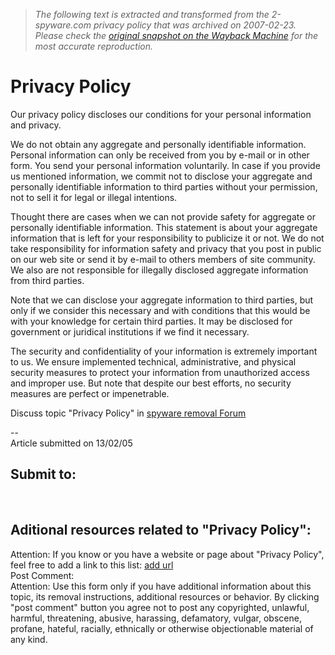> *The following text is extracted and transformed from the 2-spyware.com privacy policy that was archived on 2007-02-23. Please check the [original snapshot on the Wayback Machine](https://web.archive.org/web/20070223115804id_/http%3A//www.2-spyware.com/articles/documents/20.html) for the most accurate reproduction.*

# Privacy Policy

  
Our privacy policy discloses our conditions for your personal information and privacy.

We do not obtain any aggregate and personally identifiable information. Personal information can only be received from you by e-mail or in other form. You send your personal information voluntarily. In case if you provide us mentioned information, we commit not to disclose your aggregate and personally identifiable information to third parties without your permission, not to sell it for legal or illegal intentions.

Thought there are cases when we can not provide safety for aggregate or personally identifiable information. This statement is about your aggregate information that is left for your responsibility to publicize it or not. We do not take responsibility for information safety and privacy that you post in public on our web site or send it by e-mail to others members of site community. We also are not responsible for illegally disclosed aggregate information from third parties. 

Note that we can disclose your aggregate information to third parties, but only if we consider this necessary and with conditions that this would be with your knowledge for certain third parties. It may be disclosed for government or juridical institutions if we find it necessary.

The security and confidentiality of your information is extremely important to us. We ensure implemented technical, administrative, and physical security measures to protect your information from unauthorized access and improper use. But note that despite our best efforts, no security measures are perfect or impenetrable. 

Discuss topic "Privacy Policy" in [spyware removal Forum](http://www.2-spyware.com/forum/forum7)

\--  
Article submitted on 13/02/05

## Submit to:

[](http://del.icio.us/post?url=http://www.2-spyware.com/articles/documents/20.html&title=Privacy+Policy)    [](http://digg.com/submit?phase=2&url=http://www.2-spyware.com/articles/documents/20.html&title=Privacy+Policy)    [](http://reddit.com/submit?url=http://www.2-spyware.com/articles/documents/20.html&title=Privacy+Policy)    [](http://slashdot.org/submit.pl?story=%0D%0Dhttp://www.2-spyware.com/articles/documents/20.html&subj=Privacy%20Policy)

## Aditional resources related to "Privacy Policy":

Attention: If you know or you have a website or page about "Privacy Policy", feel free to add a link to this list: [add url](http://www.2-spyware.com/directory-item-add.php)   
Post Comment:  
Attention: Use this form only if you have additional information about this topic, its removal instructions, additional resources or behavior. By clicking "post comment" button you agree not to post any copyrighted, unlawful, harmful, threatening, abusive, harassing, defamatory, vulgar, obscene, profane, hateful, racially, ethnically or otherwise objectionable material of any kind.  

